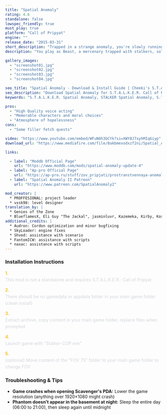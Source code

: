 ```yaml
---
title: "Spatial Anomaly"
rating: 4.6
standalone: false
lowspec_friendly: true
must_play: true
platform: "Call of Pripyat"
engine: ""
release_date: "2015-03-31"
short_description: "Trapped in a strange anomaly, you're slowly running out of resources. A short, well-paced adventure with outstanding writing, memorable characters, captivating voice acting, in a world that won't let you go until the very end."
description: "You play as Beast, a mercenary trapped with stalkers, soldiers, and rival factions inside a mysterious anomaly. In this closed-off bubble, resources are scarce, trust is fragile, and escape seems impossible. Your survival will require tough decisions.<br>Spatial Anomaly focus is on story, atmosphere, survival tension, and character interaction rather than open-ended exploration. It's short (around 10 hours to complete) but highly replayable thanks to different endings and choices you can make. An absolute must-play for any S.T.A.L.K.E.R. fan, offering a cinematic, emotional, and deeply immersive experience."

gallery_images:
  - "screenshot01.jpg"
  - "screenshot02.jpg"
  - "screenshot03.jpg"
  - "screenshot04.jpg"

seo_title: "Spatial Anomaly - Download & Install Guide | Cheeki's S.T.A.L.K.E.R. Mods Archive"
seo_description: "Download Spatial Anomaly for S.T.A.L.K.E.R. Call of Pripyat. Complete installation guide, gameplay features, and detailed review on Cheeki's S.T.A.L.K.E.R. Mods Archive"
keywords: "S.T.A.L.K.E.R. Spatial Anomaly, STALKER Spatial Anomaly, S.T.A.L.K.E.R. story mods, STALKER story mods, Call of Pripyat mods, STALKER Call of Pripyat mods, Best STALKER Call of Pripyat mods, best S.T.A.L.K.E.R. mods, best STALKER mods, immersive STALKER mod, best STALKER mod, Cheeki Breeki"

pros:
  - "High Quality voice acting"
  - "Memorable characters and moral choices"
  - "Atmosphere of hopelessness"
cons:
  - "Some filler fetch quests"

video: "https://www.youtube.com/embed/WFuN6h3bCYk?si=XWY8J7xyhMIqGiyp"
download_url: "https://www.mediafire.com/file/8akbmexodxzf2ni/Spatial_Anomaly.7z/file"

links:    

  - label: "Moddb Official Page"
    url: "https://www.moddb.com/mods/spatial-anomaly-update-4"
  - label: "Ap-pro Official Page"
    url: "https://ap-pro.ru/stuff/zov_pripjati/prostranstvennaya-anomaliya-41-r151/"
  - label: "Spatial Anomaly II Patreon"
    url: "https://www.patreon.com/SpatialAnomaly2"

mod_creator: |
  * PROFFESIONAL: project leader
  * vxsk98: level designer
translation_by: |
  * Genies of the Zone
  * BlueflamesX, Eli Guy "The Jackal", jasminluvr, Kazemeka, Kirby, Kostov, Lanforse, PapaOscarWhiskey, pukekiller
additional_credits: |
  * Audron: Cordon optimization and minor bugfixing
  * SkyLoader: engine fixes
  * Shved: assistance with scenario
  * FantomICW: assistance with scripts
  * naxac: assistance with scripts
---
```


### Installation Instructions

<div class="space-y-3 mt-4">
  <div class="flex items-start" style="gap: 0.75rem; margin-bottom: 0.75rem;">
    <span style="color: #fbbf24 !important; font-weight: bold; font-size: 0.875rem; flex-shrink: 0; line-height: 1.5; min-width: 1.2rem;">1.</span>
    <div style="flex: 1; line-height: 1.5;">
      <p style="margin: 0; color: #d1d5db;">This mod is not a standalone and requires S.T.A.L.K.E.R.: Call of Pripyat</p>
    </div>
  </div>

  <div class="flex items-start" style="gap: 0.75rem; margin-bottom: 0.75rem;">
    <span style="color: #fbbf24 !important; font-weight: bold; font-size: 0.875rem; flex-shrink: 0; line-height: 1.5; min-width: 1.2rem;">2.</span>
    <div style="flex: 1; line-height: 1.5;">
      <p style="margin: 0; color: #d1d5db;">There should be no gamedata or appdata folder in your main game folder (clean install)</p>
    </div>
  </div>

  <div class="flex items-start" style="gap: 0.75rem; margin-bottom: 0.75rem;">
    <span style="color: #fbbf24 !important; font-weight: bold; font-size: 0.875rem; flex-shrink: 0; line-height: 1.5; min-width: 1.2rem;">3.</span>
    <div style="flex: 1; line-height: 1.5;">
      <p style="margin: 0; color: #d1d5db;">Extract archive, copy content in your main game folder, replace files when prompted</p>
    </div>
  </div>

  <div class="flex items-start" style="gap: 0.75rem; margin-bottom: 0.75rem;">
    <span style="color: #fbbf24 !important; font-weight: bold; font-size: 0.875rem; flex-shrink: 0; line-height: 1.5; min-width: 1.2rem;">4.</span>
    <div style="flex: 1; line-height: 1.5;">
      <p style="margin: 0; color: #d1d5db;">Launch game with "Stalker-COP.exe"</p>
    </div>
  </div>

  <div class="flex items-start" style="gap: 0.75rem; margin-bottom: 0;">
    <span style="color: #fbbf24 !important; font-weight: bold; font-size: 0.875rem; flex-shrink: 0; line-height: 1.5; min-width: 1.2rem;">5.</span>
    <div style="flex: 1; line-height: 1.5;">
      <p style="margin: 0; color: #d1d5db;">(optional) Move content of the "FOV 75" folder to your main game folder to change FOV</p>
    </div>
  </div>
</div>

### Troubleshooting & Tips

- **Game crashes when opening Scavenger's PDA:** Lower the game resolution (anything over 1920×1080 might crash)
- **Phantom doesn't appear in the basement at night:** Sleep the entire day (06:00 to 21:00), then sleep again until midnight
